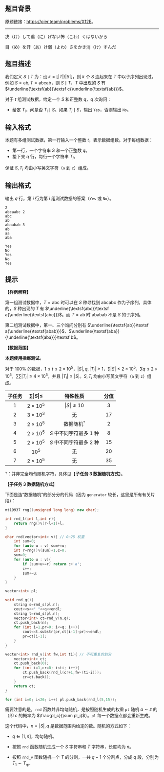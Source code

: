 ## 题目背景
原题链接：<https://oier.team/problems/X12E>。

---

决（け）して逃（に）げない怖（こわ）くはないから

目（め）を开（あ）け弱（よわ）さをかき消（け）すんだ

## 题目描述
我们定义 $S\mid T$ 为：设 $k=\lfloor |T|/|S| \rfloor$，则 $k$ 个 $S$ 连起来在 $T$ 中以子序列出现过。例如 $S=\textsf{ab},T=\textsf{abcab}$，则 $S\mid T$，$T$ 中出现的 $S$ 有 $\underline{\textsf{ab}}\textsf c{\underline{\textsf{ab}}}$。

对于 $t$ 组测试数据，给定一个 $S$ 和正整数 $q$，$q$ 次询问：

- 给定 $T_i$，问是否 $T_i\mid S$。如果 $T_i\mid S$，输出 `Yes`，否则输出 `No`。

## 输入格式
本题有多组测试数据，第一行输入一个整数 $t$，表示数据组数。对于每组数据：

- 第一行，一个字符串 $S$ 和一个正整数 $q$。
- 接下来 $q$ 行，每行一个字符串 $T_i$。

保证 $S,T_i$ 均由小写英文字符（`a` 到 `z`）组成。

## 输出格式
输出 $q$ 行，第 $i$ 行为第 $i$ 组测试数据的答案（`Yes` 或 `No`）。

```input1
2
abcaabc 2
abc
ab
abaabab 3
ab
aa
aba

```

```output1
Yes
No
Yes
No
Yes
```

## 提示
**【样例解释】**

第一组测试数据中，$T=\textsf{abc}$ 时可以在 $S$ 种寻找到 $\textsf{abcabc}$ 作为子序列，具体的，$S$ 种出现的 $T$ 有 $\underline{\textsf{abc}}\textsf a{\underline{\textsf{abc}}}$。而 $T=\textsf{ab}$ 时 $\textsf{ababab}$ 不是 $S$ 的子序列。

第二组测试数据中，第一、三个询问分别有 $\underline{\textsf{ab}}\textsf a{\underline{\textsf{abab}}}$、$\underline{\textsf{aba}} {\underline{\textsf{aba}}}\textsf b$。

**【数据范围】**

**本题使用捆绑测试。**

对于 $100\%$ 的数据，$1 \le t \le 2\times 10^5$，$\lvert S\rvert,q,\lvert T_i\rvert\ge 1$，$\sum \lvert S\rvert\le 2\times 10^5$，$\sum q\le 2\times 10^5$，$\sum \sum \lvert T_i\rvert\le 4\times 10^5$，并且 $|T_i|\le |S|$。$S,T_i$ 均由小写英文字符（`a` 到 `z`）组成。

| 子任务 | $\sum \lvert S\rvert\le$ | 特殊性质 | 分值 |
| :----------: | :----------: | :----------: | :----------: |
| $1$ | $2\times 10^5$ | $\lvert S\rvert\le 10$ | $3$ |
| $2$ | $3\times 10^3$ | 无 | $17$ |
| $3$ | $2\times 10^5$ | 数据随机$^†$ | $2$ | 
| $4$ | $2\times 10^5$ | $S$ 中不同字符最多 $1$ 种 | $8$ |
| $5$ | $2\times 10^5$ | $S$ 中不同字符最多 $2$ 种 | $15$ |
| $6$ | $10^5$ | 无 | $20$ |
| $7$ | $2\times 10^5$ | 无 | $35$ |

$†$：并非完全均匀随机字符，具体见【**子任务 3 数据随机方式**】。

**【子任务 3 数据随机方式】**

下面是造“数据随机”的部分分的代码（因为 `generator` 较长，这里是所有有关片段）：

```cpp
mt19937 rng((unsigned long long) new char);

int rnd_l(int l,int r){
	return rng()%(r-l+1)+l;
}

char rnd(vector<int> v){ // 0~25 权重 
	int sum=0;
	for (auto u : v) sum+=u;
	int r=rng()%(sum)+1,c=0;
	sum=0;
	for (auto u : v){
		if (sum+u>=r) return c+'a';
		c++;
		sum+=u;
	}
}

vector<int> pl;

void rnd_g(){
	string s=rnd_s(pl,n);
	cout<<s<<" "<<q<<endl;
	string t=rnd_s(pl,n);
	vector<int> ct=rnd_v(n,q);
	ct.push_back(n);
	for (int i=1,pr=0; i<=q; i++){
		cout<<t.substr(pr,ct[i-1]-pr)<<endl;
		pr=ct[i-1];
	}
}

vector<int> rnd_v(int fw,int ti){ // 不可重复的划分 
	vector<int> ct;
	ct.push_back(0);
	for (int i=1,cr=0; i<ti; i++){
		ct.push_back(rnd_l(cr+1,fw-(ti-i)));
		cr=ct.back();
	}
	return ct;
}

for (int i=0; i<26; i++) pl.push_back(rnd_l(5,15));
```

需要注意的是，`rnd` 函数并非均匀随机，是按照随机生成的权重 `pl` 随机 $a\sim z$ 的（即 $c$ 的概率为 $\frac{pl_c}{\sum pl_i}$）。`pl` 每一个数据点都会重新生成。

这个代码中，$n=|S|,q$ 是数据范围内给定的数。随机的方式如下：

- $q\in [1,n]$，均匀随机。

- 按照 `rnd` 函数随机生成一个 $S$ 字符串和 $T$ 字符串，长度均为 $n$。

- 按照 `rnd_v` 函数随机一个 $T$ 的分割，一共 $q-1$ 个分割点，分成 $q$ 段，分别为 $T_1\sim T_q$。

